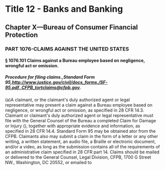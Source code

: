 
# Title 12 - Banks and Banking
## Chapter X—Bureau of Consumer Financial Protection
### PART 1076-CLAIMS AGAINST THE UNITED STATES
#### § 1076.101 Claims against a Bureau employee based on negligence, wrongful act or omission.
##### Procedure for filing claims.,Standard Form 95,http://www.justice.gov/civil/docs_forms./SF-95.pdf,,CFPB_tortclaims@cfpb.gov.

(a)A claimant, or the claimant's duly authorized agent or legal representative may present a claim against a Bureau employee based on negligence, or wrongful act or omission, as specified in 28 CFR 14.3. Claimant or claimant's duly authorized agent or legal representative must file with the General Counsel of the Bureau a completed Claim for Damage or Injury (), together with appropriate evidence and information, as specified in 28 CFR 14.4. Standard Form 95 may be obtained ator from the CFPB. Claimants also may submit a claim in the form of a letter or any other writing, a written statement, an audio file, a Braille or electronic document, and/or a video, as long as the submission contains all of the requirements of an administrative claim specified in 28 CFR part 14. Claims should be mailed or delivered to the General Counsel, Legal Division, CFPB, 1700 G Street NW., Washington, DC 20552, or emailed to
